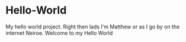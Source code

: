 # Hello-World
My hello world project.
Right then lads I'm Matthew or as I go by on the internet
Neiroe.
Welcome to my Hello World
